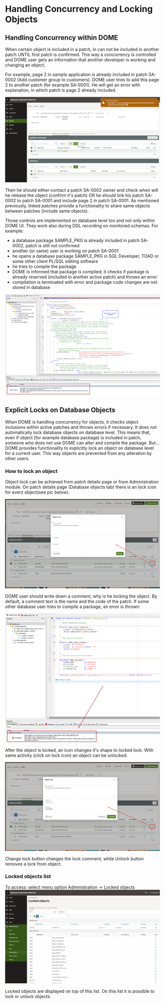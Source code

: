 # Handling Concurrency and Locking Objects
## Handling Concurrency within DOME
When certain object is included in a patch, in can not be included in another patch UNTIL first patch is confirmed.
This way a concurrency is controlled and DOME user gets an information that another developer is working and changing an object.

For example, page 2 in sample application is already included in patch SA-0002 (Add customer group to customers).
DOME user tries to add this page 2 to another patch (for example SA-0001). 
He will get an error with explanation, in which patch is page 2 already included.

![180_files/con01.png](180_files/con01.png)

Then he should either contact a patch SA-0002 owner and check when will he release the object (confirm it's patch) OR he should link his patch SA-0002 to patch SA-0001 and include page 2 in patch SA-0001.
As mentioned previously, linked patches provide a functionality to share same objects between patches (include same objects).

Those controls are implemented on database level too and not only within DOME UI. They work also during DDL recording on monitored schemas.
For example: 
- a database package SAMPLE_PKG is already included in patch SA-0002, patch is still not confirmed 
- another (or same) user is working on patch SA-0001
- he opens a database package SAMPLE_PKG in SQL Developer, TOAD or some other client PL/SQL editing software 
- he tries to compile the package
- DOME is informed that package is compiled; it checks if package is already reserved (included in another active patch) and throws an error
- compilation is terminated with error and package code changes are not stored in database

![180_files/compile_01.png](180_files/compile_01.png)

## Explicit Locks on Database Objects
When DOME is handling concurrency for objects, it checks object inclusions within active patches and throws errors if necessary.
It does not automatically lock database objects on database level.
This means that, even if object (for example database package) is included in patch, someone who does not use DOME can alter and compile the package.
But...
DOME provides functionality to explicitly lock an object on database level for a current user. This way objects are prevented from any alteration by other users.

### How to lock an object
Object lock can be achieved from patch details page or from Administration module.
On patch details page (Database objects tab) there is an lock icon for everz object(see pic below).

![180_files/lock.png](180_files/lock.png)

DOME user should write down a comment, why is he locking the object. By default, a comment text is the name and the code of the patch.
If some other database user tries to compile a package, an error is thrown:

![180_files/lock_error.png](180_files/lock_error.png)

After the object is locked, an icon changes it's shape to locked lock. With same activity (click on lock icon) an object can be unlocked:

![180_files/unlock.png](180_files/unlock.png)

Change lock button changes the lock comment, while Unlock button removes a lock from object.

### Locked objects list
To access: select menu option Administration -> Locked objects
![180_files/locked_objects.png](180_files/locked_objects.png)

Locked objects are displayed on top of this list.
On this list it is possible to lock or unlock objects.
